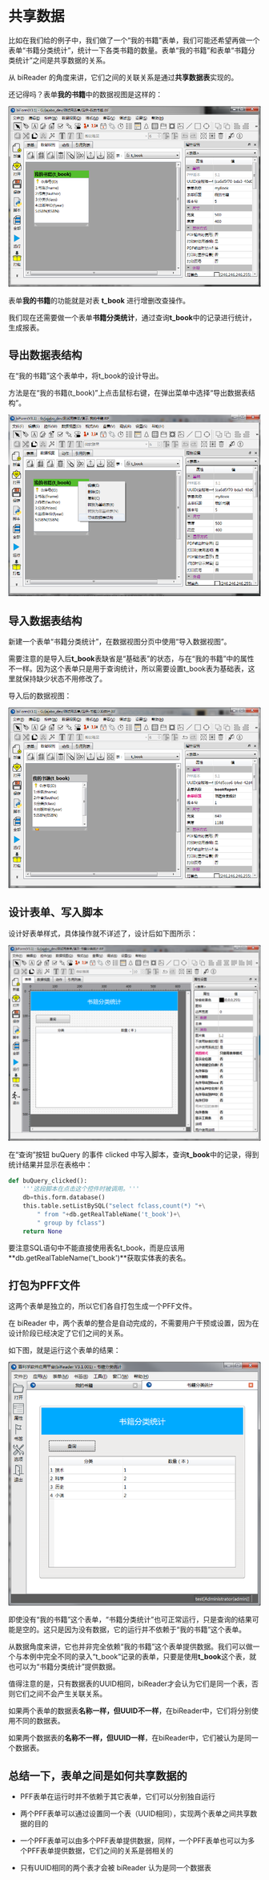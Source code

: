 # 共享数据

比如在我们给的例子中，我们做了一个“我的书籍”表单，我们可能还希望再做一个表单“书籍分类统计”，统计一下各类书籍的数量。表单“我的书籍”和表单“书籍分类统计”之间是共享数据的关系。

从 biReader 的角度来讲，它们之间的关联关系是通过**共享数据表**实现的。

还记得吗？表单**我的书籍**中的数据视图是这样的：

![我的书籍数据视图](other_1.png)

表单**我的书籍**的功能就是对表 **t_book** 进行增删改查操作。

我们现在还需要做一个表单**书籍分类统计**，通过查询**t_book**中的记录进行统计，生成报表。

## 导出数据表结构

在“我的书籍”这个表单中，将t_book的设计导出。

方法是在“我的书籍(t_book)”上点击鼠标右键，在弹出菜单中选择“导出数据表结构”。

![导出数据表](other_2.png)

## 导入数据表结构

新建一个表单“书籍分类统计”，在数据视图分页中使用“导入数据视图”。

需要注意的是导入后**t_book**表缺省是“基础表”的状态，与在“我的书籍”中的属性不一样。因为这个表单只是用于查询统计，所以需要设置t_book表为基础表，这里就保持缺少状态不用修改了。

导入后的数据视图：

![导入数据表](other_3.png)

## 设计表单、写入脚本

设计好表单样式，具体操作就不详述了，设计后如下图所示：

![表单设计](other_4.png)

在“查询”按钮 buQuery 的事件 clicked 中写入脚本，查询**t_book**中的记录，得到统计结果并显示在表格中：

``` python
def buQuery_clicked():
	'''这段脚本在点击这个控件时被调用。'''
	db=this.form.database()
	this.table.setListBySQL("select fclass,count(*) "+\
		" from "+db.getRealTableName('t_book')+\
		" group by fclass")
	return None
```

要注意SQL语句中不能直接使用表名t_book，而是应该用**db.getRealTableName('t_book')**获取实体表的表名。

## 打包为PFF文件

这两个表单是独立的，所以它们各自打包生成一个PFF文件。

在 biReader 中，两个表单的整合是自动完成的，不需要用户干预或设置，因为在设计阶段已经决定了它们之间的关系。

如下图，就是运行这个表单的结果：

![查询结果](other_7.png)

即使没有“我的书籍”这个表单，“书籍分类统计”也可正常运行，只是查询的结果可能是空的。这只是因为没有数据，它的运行并不依赖于“我的书籍”这个表单。

从数据角度来讲，它也并非完全依赖“我的书籍”这个表单提供数据。我们可以做一个与本例中完全不同的录入“t_book”记录的表单，只要是使用**t_book**这个表，就也可以为“书籍分类统计”提供数据。

值得注意的是，只有数据表的UUID相同，biReader才会认为它们是同一个表，否则它们之间不会产生关联关系。

如果两个表单的数据表**名称一样，但UUID不一样**，在biReader中，它们将分别使用不同的数据表。

如果两个数据表的**名称不一样，但UUID一样**，在biReader中，它们被认为是同一个数据表。

## 总结一下，表单之间是如何共享数据的

- PFF表单在运行时并不依赖于其它表单，它们可以分别独自运行

- 两个PFF表单可以通过设置同一个表（UUID相同），实现两个表单之间共享数据的目的

- 一个PFF表单可以由多个PFF表单提供数据，同样，一个PFF表单也可以为多个PFF表单提供数据，它们之间的关系是弱相关的

- 只有UUID相同的两个表才会被 biReader 认为是同一个数据表




